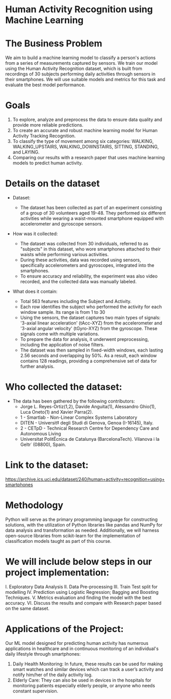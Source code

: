 # Human Activity Recognition using Machine Learning

# The Business Problem
We aim to build a machine learning model to classify a person's actions from a series of measurements captured by sensors. We train our model using the Human Activity Recognition dataset, which is built from recordings of 30 subjects performing daily activities through sensors in their smartphones. We will use suitable models and metrics for this task and evaluate the best model performance. 

# Goals
1.	To explore, analyze and preprocess the data to ensure data quality and provide more reliable predictions.
2.	To create an accurate and robust machine learning model for Human Activity Tracking Recognition. 
3.	To classify the type of movement among six categories: WALKING, WALKING_UPSTAIRS, WALKING_DOWNSTAIRS, SITTING, STANDING, and LAYING.
4.	Comparing our results with a research paper that uses machine learning models to predict human activity.

# Details on the dataset
- Dataset:
  - The dataset has been collected as part of an experiment consisting of a group of 30 volunteers aged 19-48. They performed six different activities while wearing a waist-mounted smartphone equipped with accelerometer and gyroscope sensors. 


- How was it collected:
  - The dataset was collected from 30 individuals, referred to as "subjects" in this dataset, who wore smartphones attached to their waists while performing various activities.
  - During these activities, data was recorded using sensors, specifically accelerometers and gyroscopes, integrated into the smartphones. 
  - To ensure accuracy and reliability, the experiment was also video recorded, and the collected data was manually labeled.

- What does it contain:
  - Total 563 features including the Subject and Activity.
  - Each row identifies the subject who performed the activity for each window sample. Its range is from 1 to 30
  - Using the sensors, the dataset captures two main types of signals: '3-axial linear acceleration' (tAcc-XYZ) from the accelerometer and '3-axial angular velocity' (tGyro-XYZ) from the gyroscope. These signals come with multiple variations. 
  - To prepare the data for analysis, it underwent preprocessing, including the application of noise filters. 
  - The dataset was then sampled in fixed-width windows, each lasting 2.56 seconds and overlapping by 50%. As a result, each window contains 128 readings, providing a comprehensive set of data for further analysis.

# Who collected the dataset:
- The data has been gathered by the following contributors:
  - Jorge L. Reyes-Ortiz(1,2), Davide Anguita(1), Alessandro Ghio(1), Luca Oneto(1) and Xavier Parra(2).
  - 1 - Smartlab - Non-Linear Complex Systems Laboratory
  - DITEN - Universit‡  degli Studi di Genova, Genoa (I-16145), Italy. 
  - 2 - CETpD - Technical Research Centre for Dependency Care and Autonomous Living
  - Universitat PolitËcnica de Catalunya (BarcelonaTech). Vilanova i la Geltr˙ (08800), Spain.

# Link to the dataset: 
https://archive.ics.uci.edu/dataset/240/human+activity+recognition+using+smartphones

# Methodology
Python will serve as the primary programming language for constructing solutions, with the utilization of Python libraries like pandas and NumPy for data analysis and transformation as needed. Additionally, we will harness open-source libraries from scikit-learn for the implementation of classification models taught as part of this course. 

# We will include below steps in our project implementation: 
I.	Exploratory Data Analysis
II.	Data Pre-processing
III.	Train Test split for modelling
IV.	Prediction using Logistic Regression; Bagging and Boosting Techniques.
V.	Metrics evaluation and finding the model with the best accuracy.
VI.	Discuss the results and compare with Research paper based on the same dataset.

# Applications of the Project: 
Our ML model designed for predicting human activity has numerous applications in healthcare and in continuous monitoring of an individual's daily lifestyle through smartphones:
1.	Daily Health Monitoring: In future, these results can be used for making smart watches and similar devices which can track a user’s activity and notify him/her of the daily activity log. 
2.	Elderly Care: They can also be used in devices in the hospitals for monitoring patients especially elderly people, or anyone who needs constant supervision.

